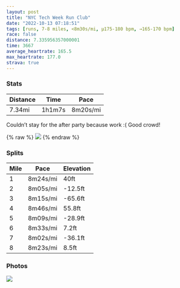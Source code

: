 ```yaml
---
layout: post
title: "NYC Tech Week Run Club"
date: "2022-10-13 07:18:51"
tags: [runs, 7-8 miles, <8m30s/mi, μ175-180 bpm, →165-170 bpm]
race: false
distance: 7.335956357000001
time: 3667
average_heartrate: 165.5
max_heartrate: 177.0
strava: true
---
```


### Stats

| Distance | Time | Pace |
|----------|------|------|
|7.34mi|1h1m7s|8m20s/mi|

Couldn’t stay for the after party because work :( Good crowd!

{% raw %}
<img src='https://maps.googleapis.com/maps/api/staticmap?maptype=roadmap&path=enc:y|xwFjwnbMe@l@UBkBm@a@Ge@Hc@JcB`A_B`@uCG_EaAa@[}@_C{@yA_Aw@g@W]I_Ao@cAcBSs@aAiBgAaA{@SkBk@o@FaAl@q@P}AQw@g@g@g@c@o@a@]}@yB_@q@WSi@KkAHsAk@mFsA{As@mBmBs@gAu@w@oCoBiAc@sAw@kAmAu@qBe@sCAgBRyAKaAGWu@sA]i@aAu@QYYSqAm@qCsBcAa@}FkEa@QsAeAg@Q_Au@_Be@{BH_D]}@Ja@Py@v@a@Na@Bo@McDcBu@m@uAsAiCgD}@}@c@KsAL{AA{Ca@s@Uc@Wg@i@[i@mAwCi@Wg@LY`@Kl@DfApAlCFh@Mx@KVg@b@WDg@I_Am@w@eAe@_@kCyAe@OuAEq@N]l@mBtD_@dBMnCBr@Up@Ir@@f@Rj@hApA^LXIJQXM^g@Tw@?q@Lm@Re@ZUv@OxA@VEZWp@KpAHz@Vx@r@|@pAPl@VjBXl@^`@lAp@VVx@b@\`@Pz@DjAd@pBXt@d@n@z@x@zBnAn@JJRt@b@vAj@bA`An@pA^rAf@l@z@`@rC?d@Fr@`@r@bAL\ZfBt@nCv@rAtAlA`CvA`@NxALf@?lFgAtARjAf@jAv@pA~An@|APz@Z`@p@d@fAVlBGrAHn@VfBjB~@rBr@fAfBhB|@l@rA`BRl@@P^n@Lb@n@x@r@lA\`@t@XzAV|AA|DUnAR^Rd@h@Nd@l@pCXd@f@b@nA|@vB~@xCdA`Bx@j@`@~@`AbA`BX|@~CfEzBrAd@j@tATXZRb@LpA?PK^DTCXDDr@?\JX~@\f@QxAd@T~Bh@^Rb@|@L?f@n@?n@HEEF?Fj@bArCVf@NPXl@T~@p@RXtB|@j@f@h@zAXZQ@R?JRNL`Bv@t@|@l@Rd@ZFTRRzBf@`Bt@b@PtEt@jBx@x@jAXPCb@?GXJVTXZ`@|@t@^jA`ACRKDPRjAVVPHRTT^LT?TLn@z@nAf@STMf@EhA[nA[t@SL?\Ob@Gh@a@lA?j@Gh@LPxAp@l@t@\HjAlA@~@c@lAQRSb@Kl@Yp@Ox@&key=AIzaSyC1MId7bFpkLXNAaYhBSTb8jLyiSqzbDtM&size=800x800&markers=color:yellow|label:S|40.76509,-73.97254&markers=color:green|label:F|40.75600999999993,-73.99675000000009'>
{% endraw %}

### Splits

| Mile | Pace | Elevation |
|------|------|-----------|
|1|8m24s/mi|40ft|
|2|8m05s/mi|-12.5ft|
|3|8m15s/mi|-65.6ft|
|4|8m46s/mi|55.8ft|
|5|8m09s/mi|-28.9ft|
|6|8m33s/mi|7.2ft|
|7|8m02s/mi|-36.1ft|
|8|8m23s/mi|8.5ft|

### Photos
<img src='https://dgtzuqphqg23d.cloudfront.net/HoJC63c0Mfb-BVzPWZ3JY39YHJZL-hnOvD1bh7c4CIg-768x576.jpg'>
